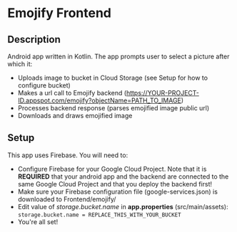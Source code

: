 Emojify Frontend
===

## Description
Android app written in Kotlin. The app prompts user to select a picture after which it:
* Uploads image to bucket in Cloud Storage (see Setup for how to configure bucket)
* Makes a url call to Emojify backend (https://YOUR-PROJECT-ID.appspot.com/emojify?objectName=PATH_TO_IMAGE)
* Processes backend response (parses emojified image public url)
* Downloads and draws emojified image

## Setup

This app uses Firebase. You will need to:
* Configure Firebase for your Google Cloud Project. Note that it is **REQUIRED** that your android app and the backend are connected to the same Google Cloud Project and that you deploy the backend first! 
* Make sure your Firebase configuration file (google-services.json) is downloaded to Frontend/emojify/
* Edit value of *storage.bucket.name* in **app.properties** (src/main/assets): `storage.bucket.name = REPLACE_THIS_WITH_YOUR_BUCKET`
* You're all set!

